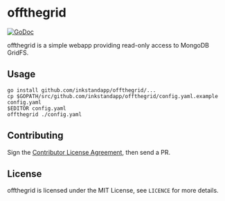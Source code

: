 # offthegrid 

[![GoDoc](https://godoc.org/github.com/inkstandapp/offthegrid?status.svg)](https://godoc.org/github.com/inkstandapp/offthegrid)

offthegrid is a simple webapp providing read-only access to MongoDB GridFS.

## Usage

```
go install github.com/inkstandapp/offthegrid/...
cp $GOPATH/src/github.com/inkstandapp/offthegrid/config.yaml.example config.yaml
$EDITOR config.yaml
offthegrid ./config.yaml
```

## Contributing

Sign the [Contributor License Agreement][clahub], then send a PR.

## License

offthegrid is licensed under the MIT License, see `LICENCE` for more details.

[clahub]: https://www.clahub.com/agreements/inkstandapp/offthegrid

